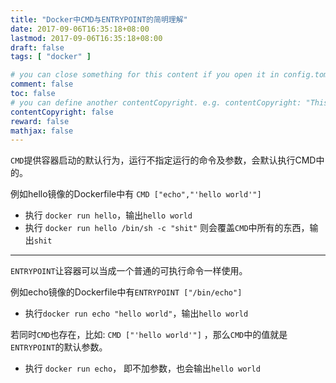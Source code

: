 ```yaml
---
title: "Docker中CMD与ENTRYPOINT的简明理解"
date: 2017-09-06T16:35:18+08:00
lastmod: 2017-09-06T16:35:18+08:00
draft: false
tags: [ "docker" ]

# you can close something for this content if you open it in config.toml.
comment: false
toc: false
# you can define another contentCopyright. e.g. contentCopyright: "This is an another copyright."
contentCopyright: false
reward: false
mathjax: false
---
```


`CMD`提供容器启动的默认行为，运行不指定运行的命令及参数，会默认执行CMD中的。

例如hello镜像的Dockerfile中有 `CMD ["echo","'hello world'"] `

 - 执行 `docker run hello`，输出`hello world`
 - 执行 `docker run hello /bin/sh -c "shit"` 则会覆盖`CMD`中所有的东西，输出`shit`

------
`ENTRYPOINT`让容器可以当成一个普通的可执行命令一样使用。

例如echo镜像的Dockerfile中有`ENTRYPOINT ["/bin/echo"]`

- 执行`docker run echo "hello world"`，输出`hello world`

若同时`CMD`也存在，比如: `CMD ["'hello world'"]` ，那么`CMD`中的值就是`ENTRYPOINT`的默认参数。

- 执行 `docker run echo`， 即不加参数，也会输出`hello world`
